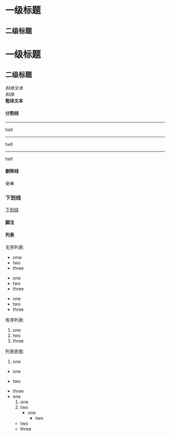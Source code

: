 一级标题
===
二级标题
---
# 一级标题
## 二级标题

*斜体文本*  
_斜体_  
__粗体文本__

#### 分割线
***
hell
- - -
hell
___
hell

#### 删除线
~~文本~~

### 下划线 
<u>下划线</u>

#### 脚注  
[^文本]:个人

#### 列表
无序列表:  
* onw
* two
* three
+ one
+ two
+ three

- one
- two
- three
  
有序列表:  
1. one
2. two
3. three

列表嵌套:  
1. one
  - one
  + two
  * three
* one
  1. one
  2. two
     + one
        + two
  - two
  + three 